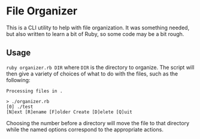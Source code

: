 # File Organizer

This is a CLI utility to help with file organization. It was something needed, but also written to learn a bit of Ruby,
so some code may be a bit rough.

## Usage

`ruby organizer.rb DIR` where `DIR` is the directory to organize. The script will then give a variety of choices of what
to do with the files, such as the following:

```
Processing files in .

> ./organizer.rb
[0] ./test
[N]ext [R]ename [F]older Create [D]elete [Q]uit
```

Choosing the number before a directory will move the file to that directory while the named options correspond to the
appropriate actions.